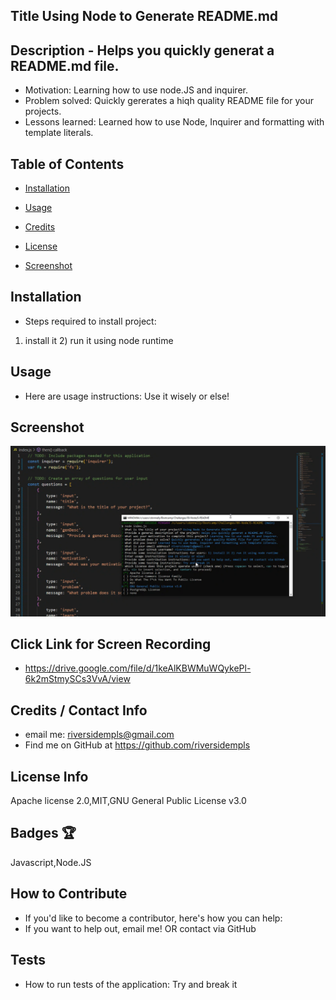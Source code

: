 ## Title Using Node to Generate README.md    

## Description - Helps you quickly generat a README.md file.
    
- Motivation: Learning how to use node.JS and inquirer.
- Problem solved: Quickly gererates a hiqh quality README file for your projects. 
- Lessons learned: Learned how to use Node, Inquirer and formatting with template literals.
    
## Table of Contents    
   
- [Installation](#installation)

- [Usage](#usage)

- [Credits](#credits)

- [License](#license)

- [Screenshot](#screenshot)
    
## Installation    

- Steps required to install project:
1) install it 2) run it using node runtime
    
## Usage

- Here are usage instructions:
    Use it wisely or else!
    
## Screenshot

![screenshot of app](/assets/images/screenshot.png)

## Click Link for Screen Recording
- <https://drive.google.com/file/d/1keAlKBWMuWQykePl-6k2mStmySCs3VvA/view>
            
    
## Credits / Contact Info 

- email me: <riversidempls@gmail.com>
- Find me on GitHub at <https://github.com/riversidempls>

    
    
## License Info

Apache license 2.0,MIT,GNU General Public License v3.0

## Badges 🏆

Javascript,Node.JS   
    
## How to Contribute
    
- If you'd like to become a contributor, here's how you can help:
- If you want to help out, email me! OR contact via GitHub
    
## Tests
  
- How to run tests of the application:
Try and break it    
